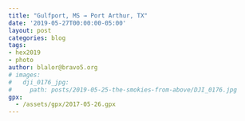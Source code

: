 ```yaml
---
title: "Gulfport, MS → Port Arthur, TX"
date: '2019-05-27T00:00:00-05:00'
layout: post
categories: blog
tags:
- hex2019
- photo
author: blalor@bravo5.org
# images:
#   dji_0176_jpg:
#     path: posts/2019-05-25-the-smokies-from-above/DJI_0176.jpg
gpx:
  - /assets/gpx/2017-05-26.gpx
---
```




<!-- {% include exif-image.html img=page.images.dji_0176_jpg %} -->
